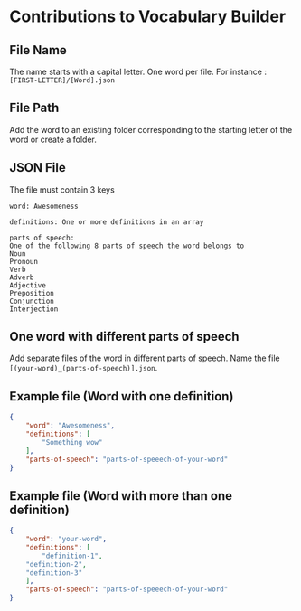 # Contributions to Vocabulary Builder

## File Name
The name starts with a capital letter.
One word per file.
For instance : `[FIRST-LETTER]/[Word].json`

## File Path
Add the word to an existing folder corresponding to the starting letter of the word or create a folder.

## JSON File 

The file must contain 3 keys

```
word: Awesomeness  
```

``` 
definitions: One or more definitions in an array 
```

``` 
parts of speech: 
One of the following 8 parts of speech the word belongs to 
Noun 
Pronoun
Verb
Adverb
Adjective
Preposition
Conjunction
Interjection 
```
## One word with different parts of speech 

Add separate files of the word in different parts of speech. Name the file ```[(your-word)_(parts-of-speech)].json```.

## Example file (Word with one definition) 

```json
{
    "word": "Awesomeness",
    "definitions": [
        "Something wow"
    ],
    "parts-of-speech": "parts-of-speeech-of-your-word"
}
```

## Example file (Word with more than one definition) 

```json
{
    "word": "your-word",
    "definitions": [
        "definition-1",
	"definition-2",
	"definition-3"
    ],
    "parts-of-speech": "parts-of-speeech-of-your-word"
}
```
